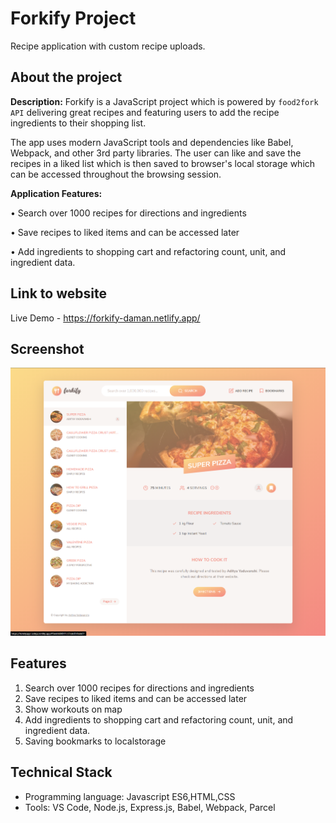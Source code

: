 # Forkify Project

Recipe application with custom recipe uploads.

## About the project

<b>Description:</b> Forkify is a JavaScript project which is powered by `food2fork API` delivering great recipes and featuring users to add the recipe ingredients to their shopping list.

The app uses modern JavaScript tools and dependencies like Babel, Webpack, and other 3rd party libraries. The user can like and save the recipes in a liked list which is then saved to browser's local storage which can be accessed throughout the browsing session.

<b>Application Features:</b>

• Search over 1000 recipes for directions and ingredients

• Save recipes to liked items and can be accessed later

• Add ingredients to shopping cart and refactoring count, unit, and ingredient data.

## Link to website

Live Demo - https://forkify-daman.netlify.app/

## Screenshot

![screenshot](screenshot.png)

## Features

<ol>
  <li>Search over 1000 recipes for directions and ingredients</li>
  <li>Save recipes to liked items and can be accessed later</li>
  <li>Show workouts on map</li>
<li>Add ingredients to shopping cart and refactoring count, unit, and ingredient data.</li>
  <li>Saving bookmarks to localstorage</li>
</ol>

## Technical Stack

<ul>
  <li>Programming language: Javascript ES6,HTML,CSS</li>
  <li>Tools: VS Code, Node.js, Express.js, Babel, Webpack, Parcel</li>
  
</ul>
